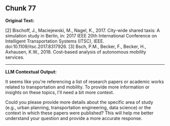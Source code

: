 ## Chunk 77

**Original Text:**

[2] Bischoff, J., Maciejewski, M., Nagel, K., 2017. City-wide shared taxis: A simulation study in Berlin, in: 2017 IEEE 20th International
Conference on Intelligent Transportation Systems (ITSC), IEEE. doi:10.1109/itsc.2017.8317926. [3] Bsch, P.M., Becker, F., Becker, H., Axhausen, K.W., 2018. Cost-based analysis of autonomous mobility services.

---

**LLM Contextual Output:**

It seems like you're referencing a list of research papers or academic works related to transportation and mobility. To provide more information or insights on these topics, I'll need a bit more context.

Could you please provide more details about the specific area of study (e.g., urban planning, transportation engineering, data science) or the context in which these papers were published? This will help me better understand your question and provide a more accurate response.
